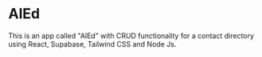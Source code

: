 # AlEd
This is an app called "AlEd" with CRUD functionality for a contact directory using React, Supabase, Tailwind CSS and Node Js.
